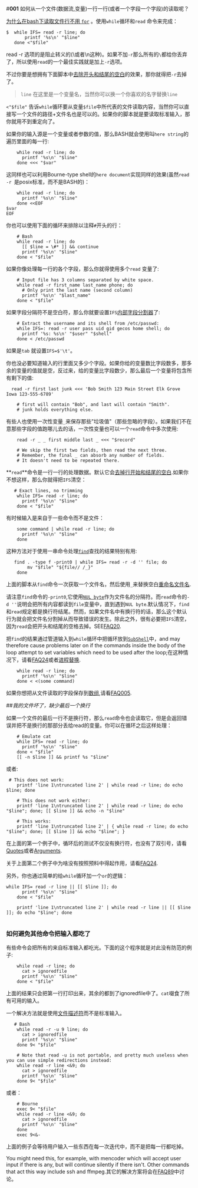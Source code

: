 #**001** 如何从一个文件(数据流,变量)一行一行(或者一个字段一个字段)的读取呢？ 

[为什么在bash下读取文件行不用 `for`](Why-you-dont-read-lines-with-for.html) 。使用`while`循环和`read` 命令来完成：

```
$  while IFS= read -r line; do
       printf '%s\n' "$line"
   done <"$file"

```

read -r 选项的是阻止转义的(\\或者\n这种)。如果不加`-r`那么所有的`\`都给你丢弃了，所以使用`read`的一个最佳实践就是加上`-r`选项。

不过你要是想拥有下面脚本中[去除开头和结尾的空白](#Trimming)的效果，那你就得把`-r`去掉了。


> `line` 在这里是一个变量名，当然你可以换一个你喜欢的名字替换`line`

`<"$file"` 告诉`while`循环要从变量`$file`中所代表的文件读取内容，当然你可以直接写一个文件的路径+文件名也是可以的。如果你的脚本就是要读取标准输入，那你就用不到重定向了。

如果你的输入源是一个变量或者参数的值，那么BASH就会使用叫`here string`的遍历里面的每一行:

```
    while read -r line; do
      printf '%s\n' "$line"
    done <<< "$var"
```

这同样也可以利用Bourne-type shell的`here document`实现同样的效果(虽然`read -r `是posix标准，而不是BASH的)：

```
    while read -r line; do
      printf '%s\n' "$line"
    done <<EOF
$var
EOF
```
你也可以使用下面的循环来排除以注释`#`开头的行：

```
    # Bash
    while read -r line; do
      [[ $line = \#* ]] && continue
      printf '%s\n' "$line"
    done < "$file"
```

如果你像处理每一行的各个字段，那么你就得使用多个`read` 变量了:

```
    # Input file has 3 columns separated by white space.
    while read -r first_name last_name phone; do
      # Only print the last name (second column)
      printf '%s\n' "$last_name"
    done < "$file"
```

如果字段分隔符不是空白符，那么你就要设置`IFS`[内部字段分割器](BASH-IFS.html)了:

```
    # Extract the username and its shell from /etc/passwd:
    while IFS=: read -r user pass uid gid gecos home shell; do
      printf '%s: %s\n' "$user" "$shell"
    done < /etc/passwd
```

如果是`tab` 就设置`IFS=$'\t'`。

你也没必要知道输入的行里面又多少个字段。如果你给的变量数比字段数多，那多余的变量的值就是空，反过来，给的变量比字段数少，那么最后一个变量将包含所有剩下的值:

```
  read -r first last junk <<< 'Bob Smith 123 Main Street Elk Grove Iowa 123-555-6789'

    # first will contain "Bob", and last will contain "Smith".
    # junk holds everything else.
```

有些人也使用一次性变量`_`来保存那些"垃圾值"（那些忽略的字段）。如果我们不在意那些字段的值跑哪儿去的话，一次性变量也可以一个`read`命令中多次使用:

```
    read -r _ _ first middle last _ <<< "$record"

    # We skip the first two fields, then read the next three.
    # Remember, the final _ can absorb any number of fields.
    # It doesn't need to be repeated there.
```

**`read`**命令是一行一行的处理数据。默认它会[去掉行开始和结尾的空白](bashfaq-067.html).如果你不想这样，那么你就得把`IFS`清空：

```
   # Exact lines, no trimming
    while IFS= read -r line; do
      printf '%s\n' "$line"
    done < "$file"
```

有时候输入是来自于一些命令而不是文件：

```
    some command | while read -r line; do
      printf '%s\n' "$line"
    done
```

这种方法对于使用一串命令处理[`find`](BASH-find.html)查找的结果特别有用:

```
   find . -type f -print0 | while IFS= read -r -d '' file; do
        mv "$file" "${file// /_}"
    done
```

上面的脚本从`find`命令一次获取一个文件名，然后使用`_`来替换空白[重命名文件名](bashfaq-030.html).

请注意`find`命令的`-print0`,它使用[`NUL byte`](http://zh.wikipedia.org/wiki/%E7%A9%BA%E5%AD%97%E7%AC%A6)作为文件名的分隔符。而`read`命令的`-d ''`说明会把所有内容都读到`file`变量中，直到遇到`NUL byte`.默认情况下，`find`和`read`规定都是换行符结尾。然而，如果文件名中有换行符的话，那么这个默认行为就会把文件名分割掉从而导致错误的发生。除此之外，很有必要把`IFS`清空，因为`read`会把开头和结尾的空格去掉。SEE[FAQ20](bashfaq-020.html).

把`find`的结果通过管道输入到`while`循环中把循环放到[`SubShell`](BASH-SubShell.html)中，and may therefore cause problems later on if the commands inside the body of the loop attempt to set variables which need to be used after the loop;在这种情况下，请看[FAQ24](bashfaq24.html)或者[进程替换](BASH-ProcessSubstitution.html).

```
    while read -r line; do
      printf '%s\n' "$line"
    done < <(some command)
```

如果你想把从文件读取的字段保存到[数组](bashfaq-005.html),请看[FAQ005](bashfaq-005.html).

##*我的文件坏了，缺少最后一个换行*

如果一个文件的最后一行不是换行符，那么`read`命令也会读取它，但是会返回错误并把不是换行的那部分丢给read的变量。你可以在循环之后这样处理：

```
    # Emulate cat
    while IFS= read -r line; do
      printf '%s\n' "$line"
    done < "$file"
    [[ -n $line ]] && printf %s "$line"
```

或者:

```
 # This does not work:
    printf 'line 1\ntruncated line 2' | while read -r line; do echo $line; done

    # This does not work either:
    printf 'line 1\ntruncated line 2' | while read -r line; do echo "$line"; done; [[ $line ]] && echo -n "$line"

    # This works:
    printf 'line 1\ntruncated line 2' | { while read -r line; do echo "$line"; done; [[ $line ]] && echo "$line"; }
```

在上面的第一个例子中，循环后的测试不仅没有换行符，也没有了双引号，请看[Quotes](BASH-Quotes.html)或者[Arguments](BASH-Arguments.html).

关于上面第二个例子中为啥没有按照预料中得起作用，请看[FAQ24](bashfaq-024.html).

另外，你也通过简单的给`while`循环加一个`or`的逻辑：

```
while IFS= read -r line || [[ $line ]]; do
      printf '%s\n' "$line"
    done < "$file"

    printf 'line 1\ntruncated line 2' | while read -r line || [[ $line ]]; do echo "$line"; done
    
```

### 如何避免其他命令把输入都吃了

有些命令会把所有的来自标准输入都吃光。下面的这个程序就是对此没有防范的例子:

```
    while read -r line; do
      cat > ignoredfile
      printf '%s\n' "$line"
    done < "$file"
```

上面的结果只会把第一行打印出来，其余的都到了ignoredfile中了。`cat`啜食了所有可用的输入。

一个解决方法就是使用[文件描述符](BASH-FileDescriptor.html)而不是标准输入。

```
   # Bash
    while read -r -u 9 line; do
      cat > ignoredfile
      printf '%s\n' "$line"
    done 9< "$file"

    # Note that read -u is not portable, and pretty much useless when you can use simple redirections instead:
    while read -r line <&9; do
      cat > ignoredfile
      printf '%s\n' "$line"
    done 9< "$file"
```

或者：

```
    # Bourne
    exec 9< "$file"
    while read -r line <&9; do
      cat > ignoredfile
      printf '%s\n' "$line"
    done
    exec 9<&-
```

上面的例子会等待用户输入一些东西在每一次迭代中，而不是把每一行都吃掉。

You might need this, for example, with mencoder which will accept user input if there is any, but will continue silently if there isn't. Other commands that act this way include ssh and ffmpeg.其它的解决方案将会在[FAQ89](bashfaq-089.html)中讨论。







